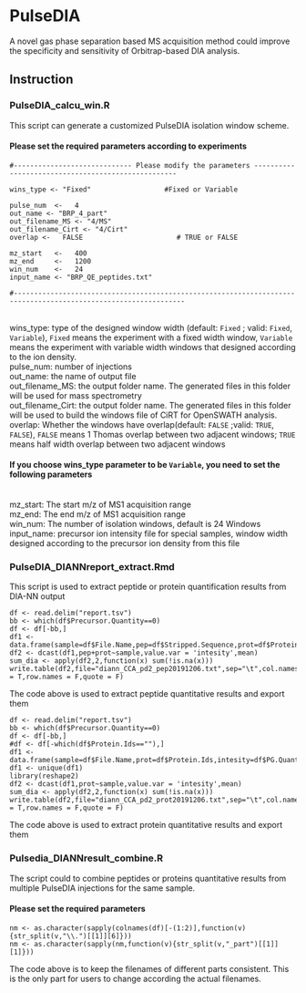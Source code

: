 # PulseDIA
A novel gas phase separation based MS acquisition method could improve the specificity and sensitivity of Orbitrap-based DIA analysis.
<br>
## Instruction
### PulseDIA_calcu_win.R
This script can generate a customized PulseDIA isolation window scheme.

#### Please set the required parameters according to experiments
```
#----------------------------- Please modify the parameters ---------------------------------------------------

wins_type <- "Fixed"                  #Fixed or Variable

pulse_num  <-   4
out_name <- "BRP_4_part"
out_filename_MS <- "4/MS" 
out_filename_Cirt <- "4/Cirt"
overlap <-   FALSE                       # TRUE or FALSE

mz_start   <-   400
mz_end     <-   1200 
win_num    <-   24
input_name <- "BRP_QE_peptides.txt"

#----------------------------------------------------------------------------------------------------------------
```
<br>wins_type: type of the designed window width (default: `Fixed` ; valid: `Fixed`, `Variable`), `Fixed` means the experiment with a fixed width window, `Variable` means the experiment with variable width windows that designed according to the ion density.
<br>pulse_num: number of injections
<br>out_name: the name of output file
<br>out_filename_MS: the output folder name. The generated files in this folder will be used for mass spectrometry
<br>out_filename_Cirt: the output folder name. The generated files in this folder will be used to build the windows file of CiRT for OpenSWATH analysis.
<br>overlap: Whether the windows have overlap(default: `FALSE` ;valid: `TRUE`, `FALSE`), `FALSE` means 1 Thomas overlap between two adjacent windows; `TRUE` means half width overlap between two adjacent windows
#### If you choose wins_type parameter to be `Variable`, you need to set the following parameters
<br>mz_start: The start m/z of MS1 acquisition range
<br>mz_end: The end m/z of MS1 acquisition range
<br>win_num: The number of isolation windows, default is 24 Windows
<br>input_name: precursor ion intensity file for special samples, window width designed according to the precursor ion density from this file

### PulseDIA_DIANNreport_extract.Rmd
This script is used to extract peptide or protein quantification results from DIA-NN output
```
df <- read.delim("report.tsv")
bb <- which(df$Precursor.Quantity==0)
df <- df[-bb,]
df1 <- data.frame(sample=df$File.Name,pep=df$Stripped.Sequence,prot=df$Protein.Ids,intesity=df$Precursor.Quantity)
df2 <- dcast(df1,pep+prot~sample,value.var = 'intesity',mean)
sum_dia <- apply(df2,2,function(x) sum(!is.na(x)))
write.table(df2,file="diann_CCA_pd2_pep20191206.txt",sep="\t",col.names = T,row.names = F,quote = F)
```
The code above is used to extract peptide quantitative results and export them
```
df <- read.delim("report.tsv")
bb <- which(df$Precursor.Quantity==0)
df <- df[-bb,]
#df <- df[-which(df$Protein.Ids==""),]
df1 <- data.frame(sample=df$File.Name,prot=df$Protein.Ids,intesity=df$PG.Quantity)
df1 <- unique(df1)
library(reshape2)
df2 <- dcast(df1,prot~sample,value.var = 'intesity',mean)
sum_dia <- apply(df2,2,function(x) sum(!is.na(x)))
write.table(df2,file="diann_CCA_pd2_prot20191206.txt",sep="\t",col.names = T,row.names = F,quote = F)
```
The code above is used to extract protein quantitative results and export them

### Pulsedia_DIANNresult_combine.R 
The script could to combine peptides or proteins quantitative results from multiple PulseDIA injections for the same sample.
#### Please set the required parameters
```
nm <- as.character(sapply(colnames(df)[-(1:2)],function(v) {str_split(v,"\\.")[[1]][6]}))
nm <- as.character(sapply(nm,function(v){str_split(v,"_part")[[1]][1]}))
```
The code above is to keep the filenames of different parts consistent. This is the only part for users to change according the actual filenames.

